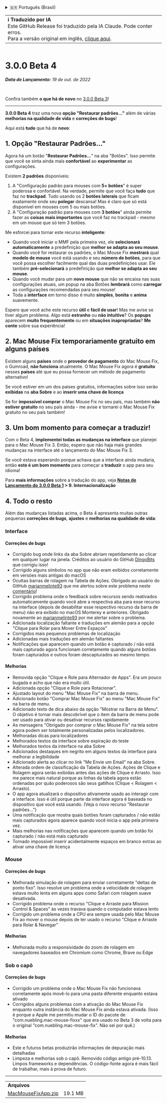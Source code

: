 <details>
<summary>🇧🇷 Português (Brasil)</summary>

[🇬🇧 English (GitHub Release)](https://github.com/noah-nuebling/mac-mouse-fix/releases/tag/3.0.0-Beta-4)\
[🇦🇩 Català](https://redirect.macmousefix.com/?target=mmf-release&tag=3.0.0-Beta-4&locale=ca)\
[🇩🇪 Deutsch](https://redirect.macmousefix.com/?target=mmf-release&tag=3.0.0-Beta-4&locale=de)\
[🇪🇸 Español](https://redirect.macmousefix.com/?target=mmf-release&tag=3.0.0-Beta-4&locale=es)\
[🇫🇷 Français](https://redirect.macmousefix.com/?target=mmf-release&tag=3.0.0-Beta-4&locale=fr)\
[🇮🇩 Indonesia](https://redirect.macmousefix.com/?target=mmf-release&tag=3.0.0-Beta-4&locale=id)\
[🇮🇹 Italiano](https://redirect.macmousefix.com/?target=mmf-release&tag=3.0.0-Beta-4&locale=it)\
[🇭🇺 Magyar](https://redirect.macmousefix.com/?target=mmf-release&tag=3.0.0-Beta-4&locale=hu)\
[🇳🇱 Nederlands](https://redirect.macmousefix.com/?target=mmf-release&tag=3.0.0-Beta-4&locale=nl)\
[🇵🇱 Polski](https://redirect.macmousefix.com/?target=mmf-release&tag=3.0.0-Beta-4&locale=pl)\
**🇧🇷 Português (Brasil)**\
[🇵🇹 Português (Portugal)](https://redirect.macmousefix.com/?target=mmf-release&tag=3.0.0-Beta-4&locale=pt-PT)\
[🇷🇴 Română](https://redirect.macmousefix.com/?target=mmf-release&tag=3.0.0-Beta-4&locale=ro)\
[🇸🇪 Svenska](https://redirect.macmousefix.com/?target=mmf-release&tag=3.0.0-Beta-4&locale=sv)\
[🇻🇳 Tiếng Việt](https://redirect.macmousefix.com/?target=mmf-release&tag=3.0.0-Beta-4&locale=vi)\
[🇹🇷 Türkçe](https://redirect.macmousefix.com/?target=mmf-release&tag=3.0.0-Beta-4&locale=tr)\
[🇨🇿 Čeština](https://redirect.macmousefix.com/?target=mmf-release&tag=3.0.0-Beta-4&locale=cs)\
[🇬🇷 Ελληνικά](https://redirect.macmousefix.com/?target=mmf-release&tag=3.0.0-Beta-4&locale=el)\
[🇷🇺 Русский](https://redirect.macmousefix.com/?target=mmf-release&tag=3.0.0-Beta-4&locale=ru)\
[🇺🇦 Українська](https://redirect.macmousefix.com/?target=mmf-release&tag=3.0.0-Beta-4&locale=uk)\
[🇮🇱 עברית](https://redirect.macmousefix.com/?target=mmf-release&tag=3.0.0-Beta-4&locale=he)\
[🇸🇦 العربية](https://redirect.macmousefix.com/?target=mmf-release&tag=3.0.0-Beta-4&locale=ar)\
[🇮🇳 हिन्दी](https://redirect.macmousefix.com/?target=mmf-release&tag=3.0.0-Beta-4&locale=hi)\
[🇹🇭 ไทย](https://redirect.macmousefix.com/?target=mmf-release&tag=3.0.0-Beta-4&locale=th)\
[🇨🇳 中文 (简体)](https://redirect.macmousefix.com/?target=mmf-release&tag=3.0.0-Beta-4&locale=zh-Hans)\
[🇨🇳 中文 (繁體)](https://redirect.macmousefix.com/?target=mmf-release&tag=3.0.0-Beta-4&locale=zh-Hant)\
[🇭🇰 中文（香港)](https://redirect.macmousefix.com/?target=mmf-release&tag=3.0.0-Beta-4&locale=zh-HK)\
[🇯🇵 日本語](https://redirect.macmousefix.com/?target=mmf-release&tag=3.0.0-Beta-4&locale=ja)\
[🇰🇷 한국어](https://redirect.macmousefix.com/?target=mmf-release&tag=3.0.0-Beta-4&locale=ko)\
[Help translate Mac Mouse Fix to different languages!](https://github.com/noah-nuebling/mac-mouse-fix/discussions/731)
</details>
<table align=><td>
<b>ℹ️ Traduzido por IA</b><br>
Este GitHub Release foi traduzido pela IA Claude. Pode conter erros.<br>
Para a versão original em inglês, <a href="https://github.com/noah-nuebling/mac-mouse-fix/releases/tag/3.0.0-Beta-4">clique aqui</a>.
</td></table>

<table></table>

# 3.0.0 Beta 4
***Data de Lançamento:** 19 de out. de 2022*

<br>

Confira também **o que há de novo** no [3.0.0 Beta 3](https://redirect.macmousefix.com/?target=mmf-release&tag=3.0.0-Beta-3&locale=pt-BR)!

---

**3.0.0 Beta 4** traz uma nova **opção "Restaurar padrões..."** além de várias **melhorias na qualidade de vida** e **correções de bugs**!

Aqui está **tudo** que há de **novo**:

## 1. Opção "Restaurar Padrões..."

Agora há um botão "**Restaurar Padrões...**" na aba "Botões".
Isso permite que você se sinta ainda mais **confortável** ao **experimentar** as configurações.

Existem **2 padrões** disponíveis:

1. A "Configuração padrão para mouses com **5+ botões**" é super poderosa e confortável. Na verdade, permite que você faça **tudo** que faz no **trackpad**. Tudo usando os 2 **botões laterais** que ficam exatamente onde seu **polegar** descansa! Mas é claro que só está disponível em mouses com 5 ou mais botões.
2. A "Configuração padrão para mouses com **3 botões**" ainda permite fazer as **coisas mais importantes** que você faz no trackpad - mesmo em um mouse que só tem 3 botões.

Me esforcei para tornar este recurso **inteligente**:

- Quando você iniciar o MMF pela primeira vez, ele **selecionará automaticamente** a predefinição que **melhor se adapta ao seu mouse**.
- Quando você for restaurar os padrões, o Mac Mouse Fix **mostrará** qual **modelo de mouse** você está usando e seu **número de botões**, para que você possa escolher facilmente qual das duas predefinições usar. Ele também **pré-selecionará** a predefinição que **melhor se adapta ao seu mouse**.
- Quando você mudar para um **novo mouse** que não se encaixa nas suas configurações atuais, um popup na aba Botões **lembrará** como **carregar** as configurações recomendadas para seu mouse!
- Toda a **interface** em torno disso é muito **simples**, **bonita** e **anima** suavemente.

Espero que você ache este recurso **útil** e **fácil de usar**! Mas me avise se tiver algum problema.
Algo está **estranho** ou **não intuitivo**? Os **popups** aparecem **muito frequentemente** ou em **situações inapropriadas**? **Me conte** sobre sua experiência!

## 2. Mac Mouse Fix temporariamente gratuito em alguns países

Existem alguns **países** onde o **provedor de pagamento** do Mac Mouse Fix, o Gumroad, **não funciona** atualmente.
O Mac Mouse Fix agora é **gratuito** nesses **países** até que eu possa fornecer um método de pagamento alternativo!

Se você estiver em um dos países gratuitos, informações sobre isso serão **exibidas** na **aba Sobre** e ao **inserir uma chave de licença**

Se for **impossível comprar** o Mac Mouse Fix no seu país, mas também **não estiver gratuito** no seu país ainda - me avise e tornarei o Mac Mouse Fix gratuito no seu país também!

## 3. Um bom momento para começar a traduzir!

Com o Beta 4, **implementei todas as mudanças na interface** que planejei para o Mac Mouse Fix 3. Então, espero que não haja mais grandes mudanças na interface até o lançamento do Mac Mouse Fix 3.

Se você estava esperando porque achava que a interface ainda mudaria, então **este é um bom momento** para começar a **traduzir** o app para seu idioma!

Para **mais informações** sobre a tradução do app, veja **[Notas de Lançamento do 3.0.0 Beta 1](https://redirect.macmousefix.com/?target=mmf-release&tag=3.0.0-Beta-1.1&locale=pt-BR) > 9. Internacionalização**

## 4. Todo o resto

Além das mudanças listadas acima, o Beta 4 apresenta muitas outras pequenas **correções de bugs**, **ajustes** e **melhorias na qualidade de vida**:

### Interface

#### Correções de bugs

- Corrigido bug onde links da aba Sobre abriam repetidamente ao clicar em qualquer lugar na janela. Créditos ao usuário do GitHub [DingoBits](https://github.com/DingoBits) que corrigiu isso!
- Corrigido alguns símbolos no app que não eram exibidos corretamente em versões mais antigas do macOS
- Ocultas barras de rolagem na Tabela de Ações. Obrigado ao usuário do GitHub [marianmelinte93](https://github.com/marianmelinte93) que me alertou sobre este problema neste [comentário](https://github.com/noah-nuebling/mac-mouse-fix/discussions/366#discussioncomment-3728994)!
- Corrigido problema onde o feedback sobre recursos sendo reativados automaticamente quando você abre a respectiva aba para esse recurso na interface (depois de desabilitar esse respectivo recurso da barra de menu) não era exibido no macOS Monterey e anteriores. Obrigado novamente ao [marianmelinte93](https://github.com/marianmelinte93) por me alertar sobre o problema.
- Adicionada localização faltante e traduções em alemão para a opção "Clique para Rolar para Mover Entre Espaços"
- Corrigidos mais pequenos problemas de localização
- Adicionadas mais traduções em alemão faltantes
- Notificações que aparecem quando um botão é capturado / não está mais capturado agora funcionam corretamente quando alguns botões foram capturados e outros foram descapturados ao mesmo tempo.

#### Melhorias

- Removida opção "Clique e Role para Alternador de Apps". Era um pouco bugada e acho que não era muito útil.
- Adicionada opção "Clique e Role para Rotacionar".
- Ajustado layout do menu "Mac Mouse Fix" na barra de menu.
- Adicionado botão "Comprar Mac Mouse Fix" ao menu "Mac Mouse Fix" na barra de menu.
- Adicionado texto de dica abaixo da opção "Mostrar na Barra de Menu". O objetivo é tornar mais descobrível que o item da barra de menu pode ser usado para ativar ou desativar recursos rapidamente
- As mensagens "Obrigado por comprar o Mac Mouse Fix" na tela sobre agora podem ser totalmente personalizadas pelos localizadores.
- Melhoradas dicas para localizadores
- Melhorados textos da interface sobre expiração do teste
- Melhorados textos da interface na aba Sobre
- Adicionados destaques em negrito em alguns textos da interface para melhorar a legibilidade
- Adicionado alerta ao clicar no link "Me Envie um Email" na aba Sobre.
- Alterada ordem de classificação da Tabela de Ações. Ações de Clique e Rolagem agora serão exibidas antes das ações de Clique e Arrasto. Isso me parece mais natural porque as linhas da tabela agora estão ordenadas por quão poderosos são seus gatilhos (Clique < Rolagem < Arrasto).
- O app agora atualizará o dispositivo ativamente usado ao interagir com a interface. Isso é útil porque parte da interface agora é baseada no dispositivo que você está usando. (Veja o novo recurso "Restaurar padrões...")
- Uma notificação que mostra quais botões foram capturados / não estão mais capturados agora aparece quando você inicia o app pela primeira vez.
- Mais melhorias nas notificações que aparecem quando um botão foi capturado / não está mais capturado
- Tornado impossível inserir acidentalmente espaços em branco extras ao ativar uma chave de licença

### Mouse

#### Correções de bugs

- Melhorada simulação de rolagem para enviar corretamente "deltas de ponto fixo". Isso resolve um problema onde a velocidade de rolagem estava muito lenta em alguns apps como Safari com rolagem suave desativada.
- Corrigido problema onde o recurso "Clique e Arraste para Mission Control & Spaces" às vezes travava quando o computador estava lento
- Corrigido um problema onde a CPU era sempre usada pelo Mac Mouse Fix ao mover o mouse depois de ter usado o recurso "Clique e Arraste para Rolar & Navegar"

#### Melhorias

- Melhorada muito a responsividade do zoom de rolagem em navegadores baseados em Chromium como Chrome, Brave ou Edge

### Sob o capô

#### Correções de bugs

- Corrigido um problema onde o Mac Mouse Fix não funcionava corretamente após movê-lo para uma pasta diferente enquanto estava ativado
- Corrigidos alguns problemas com a ativação do Mac Mouse Fix enquanto outra instância do Mac Mouse Fix ainda estava ativada. (Isso é porque a Apple me permitiu mudar o ID do pacote de "com.nuebling.mac-mouse-fixxx" que era usado no Beta 3 de volta para o original "com.nuebling.mac-mouse-fix". Não sei por quê.)

#### Melhorias

- Este e futuros betas produzirão informações de depuração mais detalhadas
- Limpeza e melhorias sob o capô. Removido código antigo pré-10.13. Limpos frameworks e dependências. O código-fonte agora é mais fácil de trabalhar, mais à prova de futuro.

---

<table align="start">
<tr>
    <td colspan=2>
        <b>Arquivos</b>
    </td>
</tr>
<tr>
    <td><a href="https://github.com/noah-nuebling/mac-mouse-fix/releases/download/3.0.0-Beta-4/MacMouseFixApp.zip">MacMouseFixApp.zip</a></td>
    <td>19.1 MB</td>
</tr>
</table>